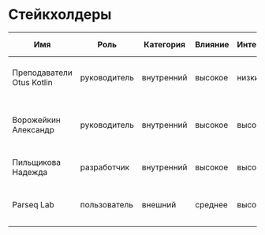 # Стейкхолдеры

| Имя                       | Роль         | Категория  | Влияние | Интерес | Интересы                                                     | Контакты                    | Частота контактов     | Дополнительно    |
|---------------------------|--------------|------------|---------|---------|--------------------------------------------------------------|-----------------------------|-----------------------|------------------|
| Преподаватели Otus Kotlin | руководитель | внутренний | высокое | низкий  | состояние, правильность выполнения проекта                   | help@otus.ru                | по мере сдачи заданий |                  |
| Ворожейкин Александр      | руководитель | внутренний | высокое | высокий | состояние проекта, сроки завершения, архитектура, функционал | avorozheikin@parseq.pro     | еженедельно           | Автор идеи       |
| Пильщикова Надежда        | разработчик  | внутренний | высокое | высокий | требования, архитектура, функционал    	                     | npilshchikova@parseq.pro    | ежедневно             |                  |
| Parseq Lab                | пользователь | внешний    | среднее | высокий | сроки завершения, реализованный функционал                   | https://parseq.pro/contacts | ежемесячно            | Заказчик проекта |
